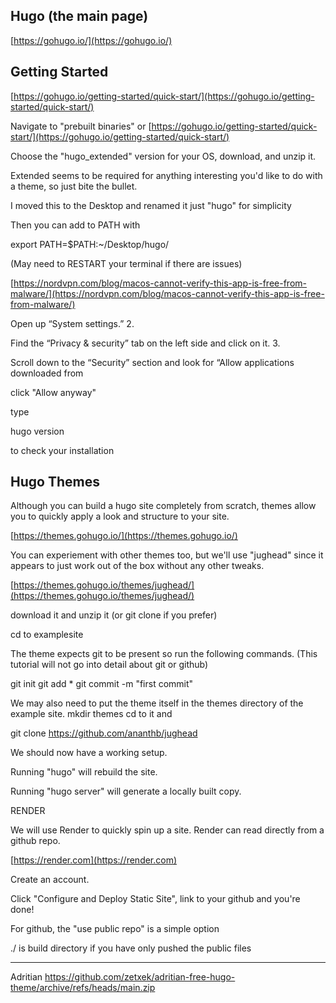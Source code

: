 ## Hugo (the main page)
[https://gohugo.io/](https://gohugo.io/)

## Getting Started
[https://gohugo.io/getting-started/quick-start/](https://gohugo.io/getting-started/quick-start/)

Navigate to "prebuilt binaries" or
[https://gohugo.io/getting-started/quick-start/](https://gohugo.io/getting-started/quick-start/)

Choose the "hugo_extended" version for your OS, download, and unzip it.

Extended seems to be required for anything interesting you'd like to do with a theme, so just bite the bullet.

I moved this to the Desktop and renamed it just "hugo" for simplicity

Then you can add to PATH with

export PATH=$PATH:~/Desktop/hugo/

(May need to RESTART your terminal if there are issues)

[https://nordvpn.com/blog/macos-cannot-verify-this-app-is-free-from-malware/](https://nordvpn.com/blog/macos-cannot-verify-this-app-is-free-from-malware/)

Open up “System settings.”
2.

Find the “Privacy & security” tab on the left side and click on it.
3.

Scroll down to the “Security” section and look for “Allow applications downloaded from

click "Allow anyway"

type 

hugo version 

to check your installation

## Hugo Themes

Although you can build a hugo site completely from scratch, themes allow you to quickly apply a look and structure to your site.

[https://themes.gohugo.io/](https://themes.gohugo.io/)

You can experiement with other themes too, but we'll use "jughead" since it appears to just work out of the box without any other tweaks.

[https://themes.gohugo.io/themes/jughead/](https://themes.gohugo.io/themes/jughead/)

download it and unzip it (or git clone if you prefer)

cd to examplesite

The theme expects git to be present so run the following commands.  (This tutorial will not go into detail about git or github)

git init
git add *
git commit -m "first commit"

We may also need to put the theme itself in the themes directory of the example site. 
mkdir themes
cd to it and 

git clone https://github.com/ananthb/jughead

We should now have a working setup. 

Running "hugo" will rebuild the site. 

Running "hugo server" will generate a locally built copy.


RENDER

We will use Render to quickly spin up a site. Render can read directly from a github repo.

[https://render.com](https://render.com)

Create an account.

Click "Configure and Deploy Static Site", link to your github and you're done!

For github, the "use public repo" is a simple option

./ is build directory if you have only pushed the public files


----

Adritian
https://github.com/zetxek/adritian-free-hugo-theme/archive/refs/heads/main.zip
